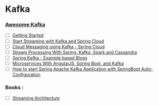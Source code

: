 # Kafka
### [Awesome Kafka](https://github.com/infoslack/awesome-kafka)

- [ ] [Getting Started](http://www.javainuse.com/misc/apache-kafka-hello-world)
- [ ] [Start Streaming with Kafka and Spring Cloud](http://www.beeworks.be/blog/2016/start-streaming-kafka-spring-cloud.html)
- [ ] [Cloud Messaging using Kafka - Spring Cloud](https://www.jcore.com/2017/05/23/spring-cloud-messaging-using-kafka/)
- [ ] [Stream Processing With Spring, Kafka, Spark and Cassandra](http://msvaljek.blogspot.hr/2015/12/stream-processing-with-spring-kafka_80.html)
- [ ] [Spring Kafka - Example based Blogs](https://www.codenotfound.com/spring-kafka/)
- [ ] [Microservices With AngularJS, Spring Boot, and Kafka](https://dzone.com/articles/developing-async-microservices-architecture-using)
- [ ] [How to start Spring Apache Kafka Application with SpringBoot Auto-Configuration](http://javasampleapproach.com/java-integration/distributed-system/start-spring-apache-kafka-application-springboot)

### Books :
  - [ ] [Streaming Architecture](https://ress.infoq.com/minibooks/emag-streaming-architecture/en/pdf/InfoQ-eMag-Streaming-Architecture-1515445122463.pdf?Expires=1524236060&Signature=A5WsFdIN0XWi5Qz~NB2i0AqOxJ60YdbCZV6Xs4R2YhKJzN93rDA-1qPIh47m2j9hnQCsbsK7UqzAy7SbU5lp5Korhes6SeQd9NAl7LtjawAdZMNR-uAjraFgrTBeYj9kDKWqBOUvs1WI0Q9vtMsLFcc0Xok7Z1RSr4BZCRVrzlY_&Key-Pair-Id=APKAIMZVI7QH4C5YKH6Q)
